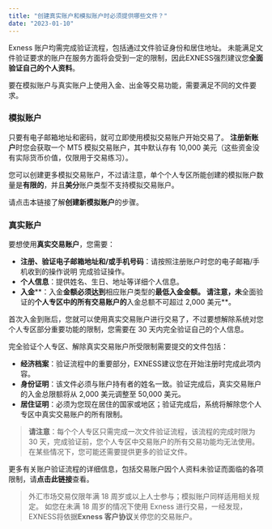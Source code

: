 ```yaml
---
title: "创建真实账户和模拟账户时必须提供哪些文件？"
date: "2023-01-10"
---
```


<Ads></Ads> 

Exness 账户均需完成验证流程，包括通过文件验证身份和居住地址。 未能满足文件验证要求的账户在服务方面将会受到一定的限制，因此EXNESS强烈建议您**全面验证自己的个人资料**。

要在模拟账户与真实账户上使用入金、出金等交易功能，需要满足不同的文件要求。

### 模拟账户

只要有电子邮箱地址和密码，就可立即使用模拟交易账户开始交易了。 **注册新账户**时您会获取一个 MT5 模拟交易账户，其中默认存有 10,000 美元（这些资金没有实际货币价值，仅限用于交易练习）。

您可以创建更多模拟交易账户，不过请注意，单个个人专区所能创建的模拟账户数量是**有限的**，并且**美分**账户类型不支持模拟交易账户。

请点击本链接了解**创建新模拟账户**的步骤。

### 真实账户

要想使用**真实交易账户**，您需要：

- **注册、验证电子邮箱地址和/或手机号码**：请按照注册账户时您的电子邮箱/手机收到的操作说明 完成验证操作。
- **个人信息**：提供姓名、生日、地址等详细个人信息。
- **入金****：入金**金额必须达到**相应账户类型的**最低入金金额。 请注意，未**全面验证的**个人专区中的所有交易账户的**入金总额不可超过 2,000 美元**。

首次入金到账后，您就可以使用真实交易账户进行交易了，不过要想解除系统对您个人专区部分重要功能的限制，您需要在 30 天内完全验证自己的个人信息。

完全验证个人专区、解除真实交易账户所受限制需要提交的文件包括：

- **经济档案**：验证流程中的重要部分，EXNESS建议您在开始注册时完成此项内容。
- **身份证明**：该文件必须与账户持有者的姓名一致。验证完成后，真实交易账户的入金总限额将从 2,000 美元调整至 50,000 美元。
- **居住证明**：必须为您现在居住的国家或地区；验证完成后，系统将解除您个人专区中真实交易账户的所有限制。

> **请注意**：每个个人专区只需完成一次文件验证流程，该流程的完成时限为 30 天，完成验证前，您个人专区中交易账户的所有交易功能均无法使用。 在某些情况下，您可能还需要提供更多的验证文件。

更多有关账户验证流程的详细信息，包括交易账户因个人资料未验证而面临的各项限制，请**点击此链接**查看。

> 外汇市场交易仅限年满 18 周岁或以上人士参与；模拟账户同样适用相关规定。 如您在未满 18 周岁的情况下使用 Exness 进行交易，一经发现，EXNESS将依据**Exness 客户协议**关停您的交易账户。
